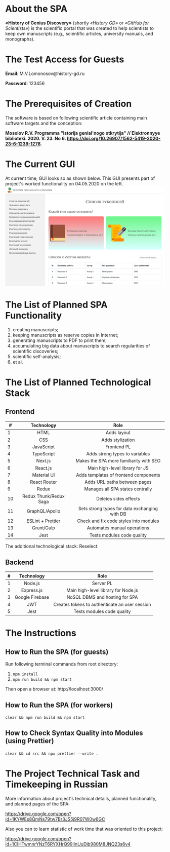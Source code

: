 # About the SPA
**«History of Genius Discovery»** (shortly _«History GD»_ or _«GitHub for Scientists»_) is the scientific portal that was created to help 
scientists to keep own manuscripts (e.g., scientific articles, 
university manuals, and monographs).

# The Test Access for Guests
<p><b>Email</b>: M.V.Lomonosov@history-gd.ru</p>
<p><b>Password</b>: 123456</p>

# The Prerequisites of Creation
The software is based on following scientific article
containing main software targets and the conception:

**Mosolov R.V. Programma "Istorija genial'nogo otkrytija" //
Elektronnyye biblioteki. 2020. V. 23. No 6. https://doi.org/10.26907/1562-5419-2020-23-6-1239-1278.**

# The Current GUI
At current time, GUI looks so as shown below. This GUI presents 
part of project's worked functionality on 04.05.2020 on the left. 
![File:GUI at 04.05.2020](src/assets/gui-at-04.05.2020.png "GUI at 04.05.2020")

# The List of Planned SPA Functionality
1) creating manuscripts;
2) keeping manuscripts as reserve copies in Internet;
3) generating manuscripts to PDF to print them;
4) accumulating big data about manuscripts to search regularities 
of scientific discoveries;
5) scientific self-analysis;
6) et al.

# The List of Planned Technological Stack
## Frontend
| # | Technology                | Role                                          |
| - |:-------------------------:|:---------------------------------------------:|
| 1 | HTML                      | Adds layout                                   |
| 2 | CSS                       | Adds stylization                              |
| 3 | JavaScript                | Frontend PL                                   |
| 4 | TypeScript                | Adds strong types to variables                |
| 5 | Next.js                   | Makes the SPA more familiarity with SEO       |
| 6 | React.js                  | Main high-level library for JS                |
| 7 | Material UI               | Adds templates of frontend components         |
| 8 | React Router              | Adds URL paths between pages                  |
| 9 | Redux                     | Manages all SPA states centrally              |
| 10 | Redux Thunk/Redux Saga   | Deletes sides effects                         |
| 11 | GraphQL/Apollo           | Sets strong types for data exchanging with DB |
| 12 | ESLint + Prettier        | Check and fix code styles into modules        |
| 13 | Grunt/Gulp               | Automates manual operations                   |
| 14 | Jest                     | Tests modules code quality                    |

The additional technological stack: Reselect.

## Backend
| # | Technology      | Role                                            |
| - |:---------------:|:-----------------------------------------------:|
| 1 | Node.js         | Server PL                                       |
| 2 | Express.js      | Main high-level library for Node.js             |
| 3 | Google Firebase | NoSQL DBMS and hosting for SPA                  |
| 4 | JWT             | Creates tokens to authenticate an user session  |
| 5 | Jest            | Tests modules code quality                      |

# The Instructions
## How to Run the SPA (for guests)
Run following terminal commands from root directory:
1. `npm install`
2. `npm run build && npm start`

Then open a browser at: http://localhost:3000/

## How to Run the SPA (for workers)
`clear && npm run build && npm start`

## How to Check Syntax Quality into Modules (using Prettier)
`clear && cd src && npx prettier --write .`

# The Project Technical Task and Timekeeping in Russian
More information about project's technical details, planned 
functionality, and planned pages of the SPA: 

https://drive.google.com/open?id=1KYWEs8QmNs79tw7Br3JS5j9R07W0w6GC

Also you can to learn statistic of work time that was oriented to 
this project: 

https://drive.google.com/open?id=1CIHTwmnrYNzT6RYXHrQ99lInUuDib980M8JNQ23s6y4
